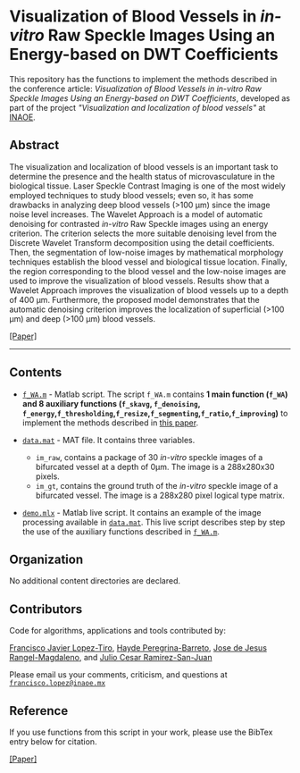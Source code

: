 # Visualization of Blood Vessels in *in-vitro* Raw Speckle Images Using an Energy-based on DWT Coefficients

This repository has the functions to implement the methods described in the conference article: *Visualization of Blood Vessels  in in-vitro Raw Speckle Images Using an Energy-based on DWT Coefficients*, developed as part of the project *"Visualization and localization of blood vessels"* at [INAOE](https://www.inaoep.mx). 


## Abstract
The visualization and localization of blood vessels is an important task to determine the presence and the health status of microvasculature in the biological tissue. Laser Speckle Contrast Imaging is one of the most widely employed techniques to study blood vessels; even so, it has some drawbacks in analyzing deep blood vessels (>100 µm) since the image noise level increases.
The Wavelet Approach is a model of automatic denoising for contrasted *in-vitro* Raw Speckle images using an energy criterion. The criterion selects the more suitable denoising level from the Discrete Wavelet Transform decomposition using the detail coefficients. Then, the segmentation of low-noise images by mathematical morphology techniques establish the blood vessel and biological tissue location. Finally, the region corresponding to the blood vessel and the low-noise images are used to improve the visualization of blood vessels.
Results show that a Wavelet Approach improves the visualization of blood vessels up to a depth of 400 µm. Furthermore, the proposed model demonstrates that the automatic denoising criterion improves the localization of superficial (>100 µm) and deep (>100 µm) blood vessels.

[[Paper]](https://github.com/friscolt/elsevier-wavelet/blob/main/preprint.pdf)

---

## Contents

* [`f_WA.m`](https://github.com/friscolt/elsevier-wavelet/blob/main/f_WA.m) -  Matlab script. The script  `f_WA.m` contains **1 main function (`f_WA`) and 8 auxiliary functions (`f_skavg`, `f_denoising`, `f_energy`,`f_thresholding`,`f_resize`,`f_segmenting`,`f_ratio`,`f_improving`)** to implement the methods described in [this paper](https://github.com/friscolt/elsevier-wavelet/blob/main/preprint.pdf). 

* [`data.mat`](https://github.com/friscolt/elsevier-wavelet/blob/main/data.mat) - MAT file. It contains three variables. 
  *  `im_raw`, contains a package of 30 *in-vitro* speckle images of a bifurcated vessel at a depth of 0µm. The image is a 288x280x30 pixels.
  *  `im_gt`, contains the ground truth of the *in-vitro* speckle image of a bifurcated vessel. The image is a 288x280 pixel logical type matrix.
 
* [`demo.mlx`](https://github.com/friscolt/elsevier-wavelet/blob/main/demo.mlx) - Matlab live script. It contains an example of the image processing available in [`data.mat`](https://github.com/friscolt/elsevier-wavelet/blob/main/data.mat). This live script describes step by step the use of the auxiliary functions described in [`f_WA.m`](https://github.com/friscolt/elsevier-wavelet/blob/main/f_WA.m). 

 
## Organization

No additional content directories are declared. 


## Contributors

Code for algorithms, applications and tools contributed by:

[Francisco Javier Lopez-Tiro](https://scholar.google.es/citations?user=IlG06bYAAAAJ&hl=es), [Hayde Peregrina-Barreto](https://scholar.google.es/citations?user=Wh2blp0AAAAJ&hl=es), [Jose de Jesus Rangel-Magdaleno](https://scholar.google.es/citations?user=aBNkfEsAAAAJ&hl=es), and [Julio Cesar Ramirez-San-Juan](https://scholar.google.es/citations?user=xN03bqgAAAAJ&hl=es)

Please email us your comments, criticism, and questions at [`francisco.lopez@inaoe.mx`](mailto:francisco.lopez@inaoe.com?subject=[GitHub]%20elsevier-wavelet%20repository)


## Reference

If you use functions from this script in your work, please use the BibTex entry below for citation.

[[Paper]](https://github.com/friscolt/elsevier-wavelet/blob/main/preprint.pdf)

```

```
